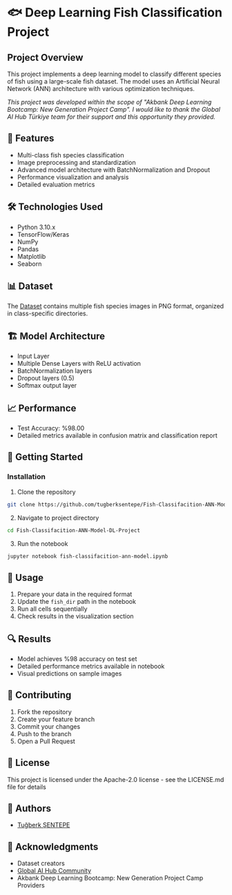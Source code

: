 # 🐟 Deep Learning Fish Classification Project

## Project Overview
This project implements a deep learning model to classify different species of fish using a large-scale fish dataset. The model uses an Artificial Neural Network (ANN) architecture with various optimization techniques.

*This project was developed within the scope of "Akbank Deep Learning Bootcamp: New Generation Project Camp". I would like to thank the Global AI Hub Türkiye team for their support and this opportunity they provided.*

## 🎯 Features
- Multi-class fish species classification
- Image preprocessing and standardization
- Advanced model architecture with BatchNormalization and Dropout
- Performance visualization and analysis
- Detailed evaluation metrics

## 🛠️ Technologies Used
- Python 3.10.x
- TensorFlow/Keras
- NumPy
- Pandas
- Matplotlib
- Seaborn

## 📊 Dataset
The [Dataset](https://www.kaggle.com/datasets/crowww/a-large-scale-fish-dataset) contains multiple fish species images in PNG format, organized in class-specific directories.

## 🏗️ Model Architecture
- Input Layer
- Multiple Dense Layers with ReLU activation
- BatchNormalization layers
- Dropout layers (0.5)
- Softmax output layer

## 📈 Performance
- Test Accuracy: %98.00
- Detailed metrics available in confusion matrix and classification report

## 🚀 Getting Started

### Installation
1. Clone the repository
```bash
git clone https://github.com/tugberksentepe/Fish-Classifacition-ANN-Model-DL-Project.git
```

2. Navigate to project directory
```bash
cd Fish-Classifacition-ANN-Model-DL-Project
```

3. Run the notebook
```bash
jupyter notebook fish-classifacition-ann-model.ipynb
```

## 📝 Usage
1. Prepare your data in the required format
2. Update the `fish_dir` path in the notebook
3. Run all cells sequentially
4. Check results in the visualization section

## 🔍 Results
- Model achieves %98 accuracy on test set
- Detailed performance metrics available in notebook
- Visual predictions on sample images

## 🤝 Contributing
1. Fork the repository
2. Create your feature branch
3. Commit your changes
4. Push to the branch
5. Open a Pull Request

## 📜 License
This project is licensed under the Apache-2.0 license - see the LICENSE.md file for details

## 👥 Authors
- [Tuğberk ŞENTEPE](https://www.linkedin.com/in/tugberksentepe/)

## 🙏 Acknowledgments
- Dataset creators
- [Global AI Hub Community](https://www.instagram.com/turkishaihub/)
- Akbank Deep Learning Bootcamp: New Generation Project Camp Providers
